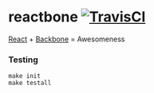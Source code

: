 # reactbone [![TravisCI][travis-img-url]][travis-ci-url] 
[travis-img-url]: https://travis-ci.org/Everyplay/reactbone.png?branch=master
[travis-ci-url]: https://travis-ci.org/Everyplay/reactbone

[React](http://facebook.github.io/react/) + [Backbone](http://backbonejs.org/) = Awesomeness

### Testing

  ``` shell
  make init
  make testall
  ```